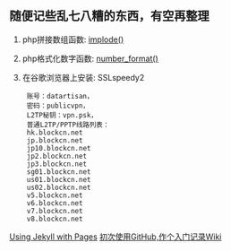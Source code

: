 ## 随便记些乱七八糟的东西，有空再整理 ##

1. php拼接数组函数: [implode()](http://php.net/manual/en/function.implode.php)

2. php格式化数字函数: [number_format()](http://php.net/manual/en/function.number-format.php)

3. 在谷歌浏览器上安装: SSLspeedy2

        账号：datartisan，
        密码：publicvpn， 
        L2TP秘钥：vpn.psk，
        普通L2TP/PPTP线路列表：
        hk.blockcn.net
        jp.blockcn.net
        jp10.blockcn.net
        jp2.blockcn.net
        jp3.blockcn.net
        sg01.blockcn.net
        us01.blockcn.net
        us02.blockcn.net
        v5.blockcn.net
        v6.blockcn.net
        v7.blockcn.net
        v8.blockcn.net

[Using Jekyll with Pages](https://help.github.com/articles/using-jekyll-with-pages/)
[初次使用GitHub,作个入门记录Wiki](http://www.qiushurong.cn/2014/05/14/github-wiki/)

